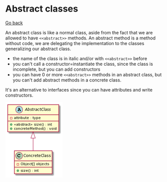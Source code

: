 # Abstract classes

[Go back](../index.md)

An abstract class is like a normal class, aside from the fact that we are allowed to have ``<<abstract>>`` methods. An abstract method is a method without code, we are delegating the implementation to the classes generalizing our abstract class.

* the name of the class is in italic and/or with ``<<abstract>>`` before
* you can't call a constructor=instantiate the class, since the class is incomplete, but you can add constructors
* you can have 0 or more ``<<abstract>>`` methods in an abstract class, but you can't add abstract methods in a concrete class.

It's an alternative to interfaces since you can have attributes and write constructors.

![abstract class](../images/LOvD2W8n.png)